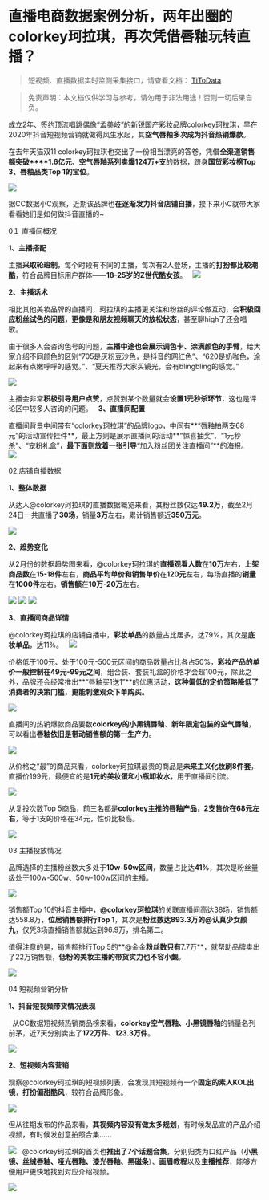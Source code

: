 # 直播电商数据案例分析，两年出圈的colorkey珂拉琪，再次凭借唇釉玩转直播？

> 短视频、直播数据实时监测采集接口，请查看文档： [TiToData](https://www.titodata.com?from=douyinarticle)

> 免责声明：本文档仅供学习与参考，请勿用于非法用途！否则一切后果自负。



成立2年、签约顶流唱跳偶像“孟美岐”的新锐国产彩妆品牌colorkey珂拉琪，早在2020年抖音短视频营销就做得风生水起，其**空气唇釉多次成为抖音热销爆款**。

在去年天猫双11 colorkey珂拉琪也交出了一份相当漂亮的答卷，凭借**全渠道销售额突破****1.6亿元**、**空气唇釉系列卖爆124万+支**的数据，跻身**国货彩妆榜Top 3、唇釉品类Top 1的宝位**。

![](https://cdn.nlark.com/yuque/0/2021/webp/97322/1614480213030-784ab3b9-4884-46c9-a707-f13272b3cd50.webp#align=left&display=inline&height=660&margin=%5Bobject%20Object%5D&originHeight=800&originWidth=800&size=0&status=done&style=none&width=660)


据CC数据小C观察，近期该品牌也**在逐渐发力抖音店铺自播**，接下来小C就带大家看看她们是如何做抖音直播的~

0１
直播间概况


**1、主播搭配**

主播**采取轮班制**，每个时段有不同的主播，每次有2人登场，主播的**打扮都比较潮酷**，符合品牌目标用户群体——**18-25岁的Z世代酷女孩**。
 
![](https://cdn.nlark.com/yuque/0/2021/png/97322/1614480213119-6146b8c3-3550-4d07-877d-5b40c4b03f62.png#align=left&display=inline&height=426&margin=%5Bobject%20Object%5D&originHeight=696&originWidth=1080&size=0&status=done&style=none&width=661)

**2、主播话术**

相比其他美妆品牌的直播间，珂拉琪的主播更关注和粉丝的评论做互动，会**积极回应粉丝试色的问题，更像是和朋友视频聊天的放松状态**，甚至聊high了还会唱歌。

由于很多人会咨询色号的问题，**主播中途也会展示调色卡、涂满颜色的手臂**，给大家介绍不同颜色的区别“705是灰粉豆沙色，是抖音的网红色”、“620是奶咖色，涂起来有点嫩呼呼的感觉。”、“夏天推荐大家买镜光，会有blingbling的感觉。”

![](https://cdn.nlark.com/yuque/0/2021/png/97322/1614480213019-698f6721-2f9f-42c2-8a2c-ff3738ec9f0b.png#align=left&display=inline&height=303&margin=%5Bobject%20Object%5D&originHeight=1792&originWidth=828&size=0&status=done&style=none&width=140)


主播会非常**积极引导用户点赞**，点赞到某个数量就会**设置1元秒杀环节**，这也是评论区中较多人咨询的问题。
 
**3、直播间配置**

直播间背景中间带有“colorkey珂拉琪”的品牌logo，中间有**“唇釉拍两支68元”的活动宣传挂件**，最上方则是展示直播间的活动**“惊喜抽奖”、“1元秒杀”、“宠粉礼盒”**，最下面则放着一张引导**“加入粉丝团关注直播间”**的海报。
 
![](https://cdn.nlark.com/yuque/0/2021/webp/97322/1614480213031-72eac537-78c3-48b0-818e-a408b20aa55a.webp#align=left&display=inline&height=303&margin=%5Bobject%20Object%5D&originHeight=1792&originWidth=828&size=0&status=done&style=none&width=140)


 

02
店铺自播数据


**1、整体数据**

从达人@colorkey珂拉琪的直播数据概览来看，其粉丝数仅达**49.2万**，截至2月24日一共直播了**30场**，销量**3万**左右，累计销售额近**350万元**。

![](https://cdn.nlark.com/yuque/0/2021/png/97322/1614480213019-6d72496b-73f5-4c3f-9051-8c2ac5749e47.png#align=left&display=inline&height=604&margin=%5Bobject%20Object%5D&originHeight=988&originWidth=1080&size=0&status=done&style=none&width=660)


**2、趋势变化**

从2月份的数据趋势图来看，@colorkey珂拉琪的**直播观看人数**在**10万**左右，**上架商品数**在**15-18件**左右，**商品平均单价和销售单价**在**120元**左右，每场直播的**销量**在**1000件**左右，**销售额**在**10万-20万**左右。

![](https://cdn.nlark.com/yuque/0/2021/png/97322/1614480213084-527e4f4e-086f-47ef-bf6d-f31f197266c1.png#align=left&display=inline&height=604&margin=%5Bobject%20Object%5D&originHeight=988&originWidth=1080&size=0&status=done&style=none&width=660)
![](https://cdn.nlark.com/yuque/0/2021/png/97322/1614480213045-a66a1f85-d18c-4f1c-a665-742032b1e8d9.png#align=left&display=inline&height=604&margin=%5Bobject%20Object%5D&originHeight=988&originWidth=1080&size=0&status=done&style=none&width=660)
![](https://cdn.nlark.com/yuque/0/2021/png/97322/1614480213037-a60cd348-1e67-40a1-864d-7c7b7dd81c5a.png#align=left&display=inline&height=604&margin=%5Bobject%20Object%5D&originHeight=988&originWidth=1080&size=0&status=done&style=none&width=660)

**3、直播间商品详情**

@colorkey珂拉琪的店铺自播中，**彩妆单品**的数量占比居多，达79%，其次是**底妆单品**，达11%。
 
![](https://cdn.nlark.com/yuque/0/2021/png/97322/1614480213035-1f089de7-3160-427f-a3c3-970657ff8d72.png#align=left&display=inline&height=604&margin=%5Bobject%20Object%5D&originHeight=988&originWidth=1080&size=0&status=done&style=none&width=660)


价格低于100元、处于100元-500元区间的商品数量占比各占50%，**彩妆产品的单价一般控制在49元-99元之间**，组合装、套装礼盒的价格才会超100元，除此之外，品牌还会经常推出**“唇釉买1送1”**的优惠活动，**这种偏低的定价策略降低了消费者的决策门槛，更能刺激观众下单购买。**

![](https://cdn.nlark.com/yuque/0/2021/png/97322/1614480213040-73748c98-5c9a-4196-8094-04df38cba523.png#align=left&display=inline&height=604&margin=%5Bobject%20Object%5D&originHeight=988&originWidth=1080&size=0&status=done&style=none&width=660)


直播间的热销爆款商品要数**colorkey的小黑镜唇釉**、**新年限定包装的空气唇釉**，可以看出**唇釉依旧是带动销售额的第一生产力**。

![](https://cdn.nlark.com/yuque/0/2021/png/97322/1614480213091-779b7bf6-64c7-4408-b9d1-e573ace9ac9b.png#align=left&display=inline&height=604&margin=%5Bobject%20Object%5D&originHeight=988&originWidth=1080&size=0&status=done&style=none&width=660)


从价格之“最”的商品来看，colorkey珂拉琪最贵的商品是**未来主义化妆刷8件套**，直播价199元，最便宜的是**1元的美妆蛋和小瓶卸妆水**，用于直播间引流。

![](https://cdn.nlark.com/yuque/0/2021/png/97322/1614480213156-33566109-98e9-4fe6-b335-f50aec91cdc3.png#align=left&display=inline&height=604&margin=%5Bobject%20Object%5D&originHeight=988&originWidth=1080&size=0&status=done&style=none&width=660)


从复投次数Top 5商品，前三名都是**colorkey主推的唇釉产品，2支售价在68元左右**，等于1支的价格在34元，性价比极高。

![](https://cdn.nlark.com/yuque/0/2021/png/97322/1614480213113-db7515cc-af09-479f-8da9-e61067967534.png#align=left&display=inline&height=604&margin=%5Bobject%20Object%5D&originHeight=988&originWidth=1080&size=0&status=done&style=none&width=660)



03
主播投放情况

品牌选择的主播粉丝数大多处于**10w-50w区间**，数量占比达**41%**，其次是粉丝量级处于100w-500w、50w-100w区间的主播。

![](https://cdn.nlark.com/yuque/0/2021/png/97322/1614480213018-775f29f1-dcaa-4ffa-b83b-7736c0f7e087.png#align=left&display=inline&height=604&margin=%5Bobject%20Object%5D&originHeight=988&originWidth=1080&size=0&status=done&style=none&width=660)


销售额Top 10的抖音主播中，**@colorkey珂拉琪**的关联直播间高达38场，销售额达558.8万，**位居销售额排行Top 1**，其次是**粉丝数达893.3万的@认真少女颜九**，仅凭3场直播销售额就达到96.9万，排名第二。


值得注意的是，销售额排行Top 5的**@金金**粉丝数只有**7.7万**，就帮助品牌卖出了22万销售额，**低粉的美妆主播的带货实力也不容小觑**。

![](https://cdn.nlark.com/yuque/0/2021/png/97322/1614480213061-36c4401b-6225-4cf3-b67d-87ff7845bd6c.png#align=left&display=inline&height=1031&margin=%5Bobject%20Object%5D&originHeight=1687&originWidth=1080&size=0&status=done&style=none&width=660)



04
短视频营销分析


**1、抖音短视频带货情况表现**

 
从CC数据短视频热销商品榜来看，**colorkey空气唇釉、小黑镜唇釉**的销量名列前茅，近7天分别卖出了**172万件、123.3万件**。

![](https://cdn.nlark.com/yuque/0/2021/png/97322/1614480213083-50a5ba47-a1ee-4553-8ed0-9b0e970c60bc.png#align=left&display=inline&height=426&margin=%5Bobject%20Object%5D&originHeight=697&originWidth=1080&size=0&status=done&style=none&width=660)


**2、短视频内容营销**

观察@colorkey珂拉琪的短视频列表，会发现其短视频有一个**固定的素人KOL出镜**，**打扮偏甜酷风**，较符合品牌形象。

![](https://cdn.nlark.com/yuque/0/2021/png/97322/1614480213055-1cf35fa1-d7f2-4c39-a19d-18b9989342a1.png#align=left&display=inline&height=432&margin=%5Bobject%20Object%5D&originHeight=707&originWidth=1080&size=0&status=done&style=none&width=660)


但从往期发布的作品来看，**其视频内容没有做太多规划**，有时候发品宣的产品介绍视频，有时候发创意拍照合集……


![](https://cdn.nlark.com/yuque/0/2021/png/97322/1614480213097-3ed52469-f0a4-4d70-9710-939d8b95a39f.png#align=left&display=inline&height=456&margin=%5Bobject%20Object%5D&originHeight=745&originWidth=1080&size=0&status=done&style=none&width=661)
 
@colorkey珂拉琪的首页也**推出了7个话题合集**，分别归类为口红产品（**小黑镜、丝绒唇釉、哑光唇釉、漆光唇釉、黑磁条**）、**画眉教程**以及**主播推荐**，能够方便用户更快地找到对应介绍视频。

![](https://cdn.nlark.com/yuque/0/2021/webp/97322/1614480213118-12a633fe-beaa-4c42-9c7d-a833be174f92.webp#align=left&display=inline&height=249&margin=%5Bobject%20Object%5D&originHeight=1470&originWidth=828&size=0&status=done&style=none&width=140)
